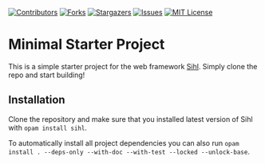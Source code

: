 [![Contributors][contributors-shield]][contributors-url]
[![Forks][forks-shield]][forks-url]
[![Stargazers][stars-shield]][stars-url]
[![Issues][issues-shield]][issues-url]
[![MIT License][license-shield]][license-url]

# Minimal Starter Project

This is a simple starter project for the web framework [Sihl](https://github.com/oxidizing/sihl). Simply clone the repo and start building!

## Installation

Clone the repository and make sure that you installed latest version of Sihl with `opam install sihl`.

To automatically install all project dependencies you can also run `opam install . --deps-only --with-doc --with-test --locked --unlock-base`.

[contributors-shield]: https://img.shields.io/github/contributors/oxidizing/sihl-minimal-starter.svg?style=flat-square
[contributors-url]: https://github.com/oxidizing/sihl-minimal-starter/graphs/contributors
[forks-shield]: https://img.shields.io/github/forks/oxidizing/sihl-minimal-starter.svg?style=flat-square
[forks-url]: https://github.com/oxidizing/sihl-minimal-starter/network/members
[stars-shield]: https://img.shields.io/github/stars/oxidizing/sihl-minimal-starter.svg?style=flat-square
[stars-url]: https://github.com/oxidizing/sihl-minimal-starter/stargazers
[issues-shield]: https://img.shields.io/github/issues/oxidizing/sihl-minimal-starter.svg?style=flat-square
[issues-url]: https://github.com/oxidizing/sihl-minimal-starter/issues
[license-shield]: https://img.shields.io/github/license/oxidizing/sihl-minimal-starter.svg?style=flat-square
[license-url]: https://github.com/oxidizing/sihl-minimal-starter/blob/master/LICENSE.txt
